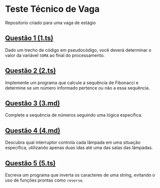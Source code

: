 # Teste Técnico de Vaga
Repositorio criado para uma vaga de estágio

## [Questão 1 (1.ts)](/1.ts)

Dado um trecho de código em pseudocódigo, você deverá determinar o valor da variável `SOMA` ao final do processamento.

## [Questão 2 (2.ts)](/2.ts)

Implemente um programa que calcule a sequência de Fibonacci e determine se um número informado pertence ou não a essa sequência.

## [Questão 3 (3.md)](/3.md)

Complete a sequência de números seguindo uma lógica específica.

## [Questão 4 (4.md)](/4.md)

Descubra qual interruptor controla cada lâmpada em uma situação específica, utilizando apenas duas idas até uma das salas das lâmpadas.

## [Questão 5 (5.ts)](/5.ts)

Escreva um programa que inverta os caracteres de uma string, evitando o uso de funções prontas como `reverse`.
